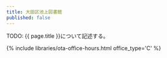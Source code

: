 ```yaml
---
title: 大田区池上図書館
published: false
---
```


TODO: {{ page.title }}について記述する。

{% include libraries/ota-office-hours.html office_type='C' %}
